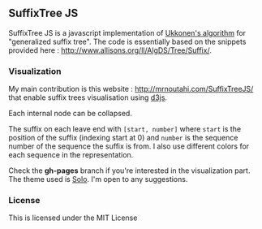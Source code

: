 ## SuffixTree JS

SuffixTree JS is a javascript implementation of [Ukkonen's algorithm](https://www.cs.helsinki.fi/u/ukkonen/SuffixT1withFigs.pdf) for "generalized suffix tree". The code is essentially based on the snippets provided here : http://www.allisons.org/ll/AlgDS/Tree/Suffix/. 

### Visualization

My main contribution is this website : http://mrnoutahi.com/SuffixTreeJS/ that enable suffix trees visualisation using [d3js](https://d3js.org/). 

Each internal node can be collapsed.

The suffix on each leave end with ```[start, number]``` where ```start``` is the position of the suffix (indexing start at 0) and ```number``` is the sequence number of the sequence the suffix is from. I also use different colors for each sequence in the representation. 

Check the **gh-pages** branch if you're interested in the visualization part. The theme used is [Solo](http://chibicode.github.io/solo). I'm open to any suggestions.


### License

This is licensed under the MIT License
